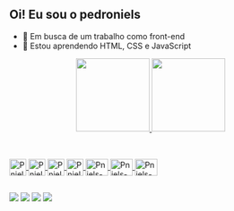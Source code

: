 ## Oi! Eu sou o pedroniels

- 🔭 Em busca de um trabalho como front-end
- 🌱 Estou aprendendo HTML, CSS e JavaScript

<div align="center">
  <a href="https://github.com/opedroniels">
  <img height="131em" src="https://github-readme-stats.vercel.app/api?username=opedroniels&show_icons=true&theme=gotham&include_all_commits=true&count_private=true"/>
  <img height="131em" src="https://github-readme-stats.vercel.app/api/top-langs/?username=opedroniels&layout=compact&langs_count=7&theme=gotham"/>
</div>

##

  <div style="display: inline_block"><br>
  <img align="center" alt="Pniels-Photoshop" height="30" widht="40" src="https://cdn.jsdelivr.net/gh/devicons/devicon/icons/photoshop/photoshop-plain.svg"/>
  <img align="center" alt="Pniels-Illustrator" height="30" widht="40" src="https://cdn.jsdelivr.net/gh/devicons/devicon/icons/illustrator/illustrator-plain.svg" />
  <img align="center" alt="Pniels-Illustrator" height="30" widht="40" src="https://cdn.jsdelivr.net/gh/devicons/devicon/icons/figma/figma-original.svg" />
  <img align="center" alt="Pniels-Blender" height="30" widht="40" src="https://cdn.jsdelivr.net/gh/devicons/devicon/icons/blender/blender-original.svg" />
  <img align="center" alt="Pniels-HTML" height="30" width="40" src="https://cdn.jsdelivr.net/gh/devicons/devicon/icons/html5/html5-original.svg" />
  <img align="center" alt="Pniels-CSS" height="30" width="40" src="https://cdn.jsdelivr.net/gh/devicons/devicon/icons/css3/css3-original.svg" />
  <img align="center" alt="Pniels-Js" height="30" width="40" src="https://cdn.jsdelivr.net/gh/devicons/devicon/icons/javascript/javascript-original.svg" />
    <imgfe align="right" alt="Pniels-pic" height="150" style="border-radius:50px;" src="https:">
  
</div>
  
##
  
<div>
<a href = "mailto:pedroniels@gmail.com"><img src="https://img.shields.io/badge/Gmail-D14836?style=for-the-badge&logo=gmail&logoColor=white" target="_blank"></a>
<a href="https://www.linkedin.com/in/pedroniels/" target="_blank"><img src="https://img.shields.io/badge/-LinkedIn-%230077B5?style=for-the-badge&logo=linkedin&logoColor=white" target="_blank"></a>
<a href="https://www.behance.net/pedroniels" target="_blank"><img src="https://img.shields.io/badge/Behance-1769ff?style=for-the-badge&logo=behance&logoColor=white"></a>
<a href="https://instagram.com/opedroniels" target="_blank"><img src="https://img.shields.io/badge/-Instagram-%23E4405F?style=for-the-badge&logo=instagram&logoColor=white" target="_blank"></a>
</div>
